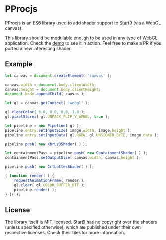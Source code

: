 # PProcjs

PProcjs is an ES6 library used to add shader support to [Start9](http://start9.io) (via a WebGL canvas).

This library should be modulable enough to be used in any type of WebGL application. Check the [demo](http://start9.github.io/pprocjs/example/) to see it in action. Feel free to make a PR if you ported a new interesting shader.

## Example

```js
let canvas = document.createElement( 'canvas' );

canvas.width = document.body.clientWidth;
canvas.height = document.body.clientHeight;
document.body.appendChild( canvas );

let gl = canvas.getContext( 'webgl' );

gl.clearColor( 0.0, 0.0, 0.0, 1.0 );
gl.pixelStorei( gl.UNPACK_FLIP_Y_WEBGL, true );

let pipeline = new Pipeline( gl );
pipeline.entry.setInputSize( image.width, image.height );
pipeline.entry.setInputData( gl.RGBA, gl.UNSIGNED_BYTE, image.data );

pipeline.push( new XbrLv3Shader( ) );

let containmentPass = pipeline.push( new ContainmentShader( ) );
containmentPass.setOutputSize( canvas.width, canvas.height );

pipeline.push( new CrtLottesShader( ) );

( function render( ) {
    requestAnimationFrame( render );
    gl.clear( gl.COLOR_BUFFER_BIT );
    pipeline.render( );
} )( );
```

## License

The library itself is MIT licensed. Start9 has no copyright over the shaders (unless specified otherwise), which are published under their own respective licenses. Check their files for more information.
